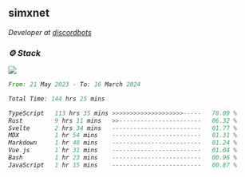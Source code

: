 <h2>simxnet</h2>
<p><em>Developer at <a href="https://github.com/dbotslist">discordbots</a></p>

### ⚙️ Stack
![](https://skillicons.dev/icons?i=git,docker,js,ts,cloudflare,css,deno,express,cpp,rust,arduino,graphql,html,nestjs,react,apollo,bash,lua,nextjs,nodejs,ps,powershell,neovim,postgres,tailwind,prisma)

<!--START_SECTION:waka-->

```rust
From: 21 May 2023 - To: 16 March 2024

Total Time: 144 hrs 25 mins

TypeScript   113 hrs 35 mins >>>>>>>>>>>>>>>>>>>>-----   78.09 %
Rust         9 hrs 11 mins   >>-----------------------   06.32 %
Svelte       2 hrs 34 mins   -------------------------   01.77 %
MDX          1 hr 54 mins    -------------------------   01.31 %
Markdown     1 hr 48 mins    -------------------------   01.24 %
Vue.js       1 hr 31 mins    -------------------------   01.04 %
Bash         1 hr 23 mins    -------------------------   00.96 %
JavaScript   1 hr 15 mins    -------------------------   00.87 %
```

<!--END_SECTION:waka-->


<!--
<p align="center">
     <a href="https://discord.gg/HhybNhchcC"><img src="https://invidget.switchblade.xyz/sejc7TnX6N" align="center" ><a>
</p> 
-->
